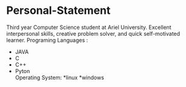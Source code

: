 # Personal-Statement
Third year Computer Science student at Ariel University. Excellent interpersonal skills, creative problem solver, and quick self-motivated learner. 
Programing Languages :  
* JAVA  
* C  
* C++  
* Pyton  
Operating System:
*linux
*windows
